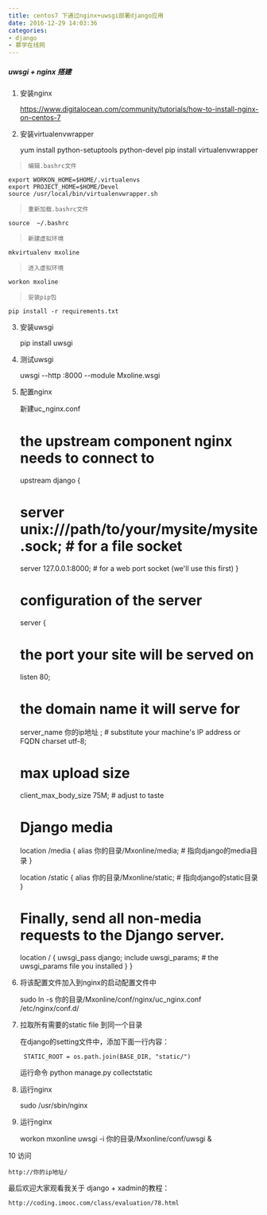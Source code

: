 ```yaml
---
title: centos7 下通过nginx+uwsgi部署django应用
date: 2016-12-29 14:03:36
categories: 
- django
- 慕学在线网
---
```


##### uwsgi + nginx 搭建
    

1. 安装nginx


    https://www.digitalocean.com/community/tutorials/how-to-install-nginx-on-centos-7
    
2. 安装virtualenvwrapper
    

    yum install python-setuptools python-devel
    pip install virtualenvwrapper
    
>     编辑.bashrc文件
    
    export WORKON_HOME=$HOME/.virtualenvs
    export PROJECT_HOME=$HOME/Devel
    source /usr/local/bin/virtualenvwrapper.sh
    
>     重新加载.bashrc文件
    source  ~/.bashrc
    
>     新建虚拟环境
    mkvirtualenv mxoline

>     进入虚拟环境 
    workon mxoline

>     安装pip包
    pip install -r requirements.txt
    
3. 安装uwsgi
    
    pip install uwsgi

4. 测试uwsgi
    
    uwsgi --http :8000 --module Mxoline.wsgi

5. 配置nginx
    
    新建uc_nginx.conf

    
    # the upstream component nginx needs to connect to
    upstream django {
    # server unix:///path/to/your/mysite/mysite.sock; # for a file socket
    server 127.0.0.1:8000; # for a web port socket (we'll use this first)
    }
    # configuration of the server

    server {
    # the port your site will be served on
    listen      80;
    # the domain name it will serve for
    server_name 你的ip地址 ; # substitute your machine's IP address or FQDN
    charset     utf-8;

    # max upload size
    client_max_body_size 75M;   # adjust to taste

    # Django media
    location /media  {
        alias 你的目录/Mxonline/media;  # 指向django的media目录
    }

    location /static {
        alias 你的目录/Mxonline/static; # 指向django的static目录
    }

    # Finally, send all non-media requests to the Django server.
    location / {
        uwsgi_pass  django;
        include     uwsgi_params; # the uwsgi_params file you installed
    }
    }

6. 将该配置文件加入到nginx的启动配置文件中
    
    sudo ln -s 你的目录/Mxonline/conf/nginx/uc_nginx.conf /etc/nginx/conf.d/

7. 拉取所有需要的static file 到同一个目录
    
    在django的setting文件中，添加下面一行内容：
    
        STATIC_ROOT = os.path.join(BASE_DIR, "static/")
    运行命令
        python manage.py collectstatic

8. 运行nginx
    
    sudo /usr/sbin/nginx

9. 运行nginx
    
    
    workon mxonline
    uwsgi -i 你的目录/Mxonline/conf/uwsgi &

10 访问
    
    http://你的ip地址/
	
最后欢迎大家观看我关于 django + xadmin的教程：

	http://coding.imooc.com/class/evaluation/78.html
    
    
